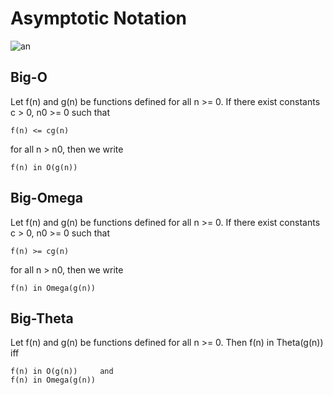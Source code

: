 # Asymptotic Notation

![an](http://i.imgur.com/NqYvWGQ.png)

## Big-O

Let f(n) and g(n) be functions defined for all n >= 0. If there exist constants c > 0, n0 >= 0 such that

    f(n) <= cg(n)

for all n > n0, then we write

    f(n) in O(g(n))

## Big-Omega

Let f(n) and g(n) be functions defined for all n >= 0. If there exist constants c > 0, n0 >= 0 such that

    f(n) >= cg(n)

for all n > n0, then we write

    f(n) in Omega(g(n))

## Big-Theta

Let f(n) and g(n) be functions defined for all n >= 0. Then f(n) in Theta(g(n)) iff

    f(n) in O(g(n))     and
    f(n) in Omega(g(n))
